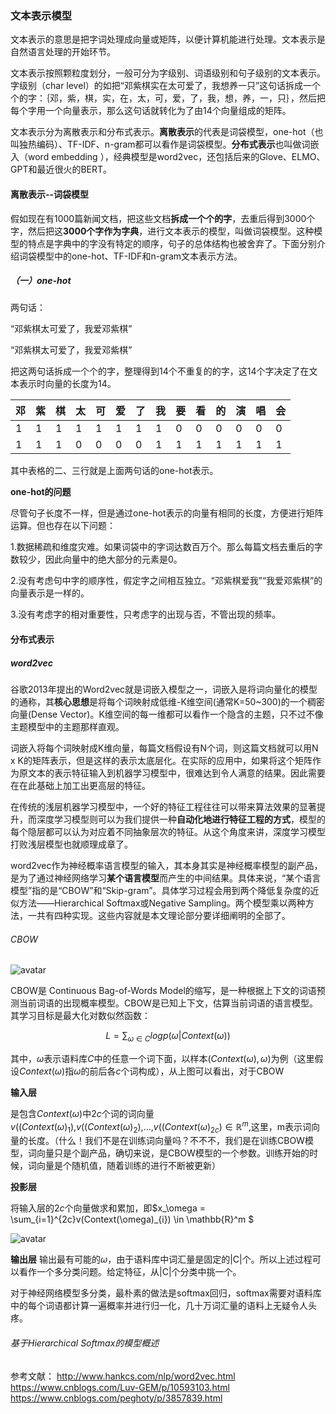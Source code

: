 ### 文本表示模型

文本表示的意思是把字词处理成向量或矩阵，以便计算机能进行处理。文本表示是自然语言处理的开始环节。

文本表示按照颗粒度划分，一般可分为字级别、词语级别和句子级别的文本表示。字级别（char level）的如把“邓紫棋实在太可爱了，我想养一只”这句话拆成一个个的字：｛邓，紫，棋，实，在，太，可，爱，了，我，想，养，一，只｝，然后把每个字用一个向量表示，那么这句话就转化为了由14个向量组成的矩阵。

文本表示分为离散表示和分布式表示。**离散表示**的代表是词袋模型，one-hot（也叫独热编码）、TF-IDF、n-gram都可以看作是词袋模型。**分布式表示**也叫做词嵌入（word embedding ），经典模型是word2vec，还包括后来的Glove、ELMO、GPT和最近很火的BERT。

#### 离散表示--词袋模型

假如现在有1000篇新闻文档，把这些文档**拆成一个个的字**，去重后得到3000个字，然后把这**3000个字作为字典**，进行文本表示的模型，叫做词袋模型。这种模型的特点是字典中的字没有特定的顺序，句子的总体结构也被舍弃了。下面分别介绍词袋模型中的one-hot、TF-IDF和n-gram文本表示方法。

##### （一）one-hot

两句话：

“邓紫棋太可爱了，我爱邓紫棋”

“邓紫棋太可爱了，我爱邓紫棋”

把这两句话拆成一个个的字，整理得到14个不重复的的字，这14个字决定了在文本表示时向量的长度为14。

| 邓   | 紫   | 棋   | 太   | 可   | 爱   | 了   | 我   | 要   | 看   | 的   | 演   | 唱   | 会   |
| ---- | ---- | ---- | ---- | ---- | ---- | ---- | ---- | ---- | ---- | ---- | ---- | ---- | ---- |
| 1    | 1    | 1    | 1    | 1    | 1    | 1    | 1    | 0    | 0    | 0    | 0    | 0    | 0    |
| 1    | 1    | 1    | 0    | 0    | 0    | 0    | 1    | 1    | 1    | 1    | 1    | 1    | 1    |

其中表格的二、三行就是上面两句话的one-hot表示。

**one-hot的问题**

尽管句子长度不一样，但是通过one-hot表示的向量有相同的长度，方便进行矩阵运算。但也存在以下问题：

1.数据稀疏和维度灾难。如果词袋中的字词达数百万个。那么每篇文档去重后的字数较少，因此向量中的绝大部分的元素是0。

2.没有考虑句中字的顺序性，假定字之间相互独立。“邓紫棋爱我”“我爱邓紫棋”的向量表示是一样的。

3.没有考虑字的相对重要性，只考虑字的出现与否，不管出现的频率。

#### 分布式表示

##### word2vec

谷歌2013年提出的Word2vec就是词嵌入模型之一，词嵌入是将词向量化的模型的通称，其**核心思想**是将每个词映射成低维-K维空间(通常K=50~300)的一个稠密向量(Dense Vector)。K维空间的每一维都可以看作一个隐含的主题，只不过不像主题模型中的主题那样直观。

词嵌入将每个词映射成K维向量，每篇文档假设有N个词，则这篇文档就可以用N x K的矩阵表示，但是这样的表示太底层化。在实际的应用中，如果将这个矩阵作为原文本的表示特征输入到机器学习模型中，很难达到令人满意的结果。因此需要在在此基础上加工出更高层的特征。

在传统的浅层机器学习模型中，一个好的特征工程往往可以带来算法效果的显著提升，而深度学习模型则可以为我们提供一种**自动化地进行特征工程的方式**，模型的每个隐层都可以认为对应着不同抽象层次的特征。从这个角度来讲，深度学习模型打败浅层模型也就顺理成章了。

word2vec作为神经概率语言模型的输入，其本身其实是神经概率模型的副产品，是为了通过神经网络学习**某个语言模型**而产生的中间结果。具体来说，“某个语言模型”指的是“CBOW”和“Skip-gram”。具体学习过程会用到两个降低复杂度的近似方法——Hierarchical Softmax或Negative Sampling。两个模型乘以两种方法，一共有四种实现。这些内容就是本文理论部分要详细阐明的全部了。

###### CBOW
![avatar](png/CBOW.png)

CBOW是 Continuous Bag-of-Words Model的缩写，是一种根据上下文的词语预测当前词语的出现概率模型。CBOW是已知上下文，估算当前词语的语言模型。其学习目标是最大化对数似然函数：

$$L=\sum_{\omega\in C}logp(\omega|Context(\omega))$$

其中，$\omega$表示语料库$C$中的任意一个词下面，以样本$(Context(\omega),\omega)$为例（这里假设$Context(\omega)$指$\omega$的前后各$c$个词构成），从上图可以看出，对于CBOW

**输入层** 

是包含$Context(\omega)$中$2c$个词的词向量$v((Context(\omega)_1)$,$v((Context(\omega)_2)$,…,$v((Context(\omega)_{2c})\in\mathbb{R}^m$,这里，m表示词向量的长度。（什么！我们不是在训练词向量吗？不不不，我们是在训练CBOW模型，词向量只是个副产品，确切来说，是CBOW模型的一个参数。训练开始的时候，词向量是个随机值，随着训练的进行不断被更新）

**投影层** 

将输入层的$2c$个向量做求和累加，即$x_\omega = \sum_{i=1}^{2c}v(Context(\omega)_{i}) \in \mathbb{R}^m $

![avatar](png/CBOW网络结构示意图.png)



**输出层** 输出最有可能的$\omega$，由于语料库中词汇量是固定的|C|个。所以上述过程可以看作一个多分类问题。给定特征，从|C|个分类中挑一个。

对于神经网络模型多分类，最朴素的做法是softmax回归，softmax需要对语料库中的每个词语都计算一遍概率并进行归一化，几十万词汇量的语料上无疑令人头疼。

###### 基于Hierarchical Softmax的模型概述













参考文献：
http://www.hankcs.com/nlp/word2vec.html
https://www.cnblogs.com/Luv-GEM/p/10593103.html
https://www.cnblogs.com/peghoty/p/3857839.html



















